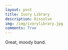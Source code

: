 ```yaml
---
layout: post
title: Ivory Library 
description: Dissolve
img: /img/ivorylibrary.jpg
comments: True
---
```

Great, moody band.